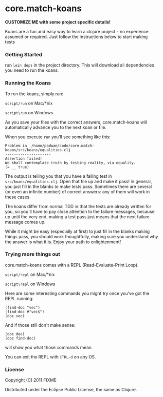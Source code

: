 # core.match-koans

**CUSTOMIZE ME with some project specific details!**

Koans are a fun and easy way to learn a clojure project - no experience assumed or required.  Just follow the instructions below to start making tests 

### Getting Started

run `lein deps` in the project directory. This will download all dependencies you need to run the koans.

### Running the Koans

To run the koans, simply run:

`script/run` on Mac/\*nix

`script\run` on Windows

As you save your files with the correct answers, core.match-koans will automatically advance you to the next koan or file.

When you execute `run` you'll see something like this:

    Problem in  /home/paduan/code/core.match-koans/src/koans/equalities.clj
    ---------------------
    Assertion failed!
    We shall contemplate truth by testing reality, via equality.
    (= __ true)

The output is telling you that you have a failing test in `src/koans/equalities.clj`. Open that file up and make it pass!  In general, you just fill in the blanks to make tests pass.  Sometimes there are several (or even an infinite number) of correct answers: any of them will work in these cases.

The koans differ from normal TDD in that the tests are already written for you, so you'll have to pay close attention to the failure messages, because up until the very end, making a test pass just means that the next failure message comes up.

While it might be easy (especially at first) to just fill in the blanks making things pass, you should work thoughtfully, making sure you understand why the answer is what it is.  Enjoy your path to enlightenment!

### Trying more things out

core.match-koans comes with a REPL (Read-Evaluate-Print Loop).

`script/repl` on Mac/\*nix

`script\repl` on Windows

Here are some interesting commands you might try once you've got the REPL running:

    (find-doc "vec")
    (find-doc #"vec$")
    (doc vec)

And if those still don't make sense:

    (doc doc)
    (doc find-doc)

will show you what those commands mean.

You can exit the REPL with `CTRL-d` on any OS.

### License

Copyright (C) 2011 FIXME

Distributed under the Eclipse Public License, the same as Clojure.
